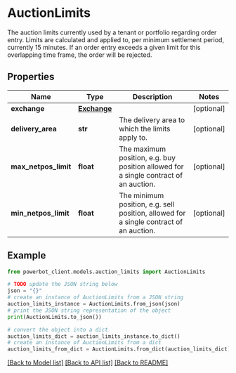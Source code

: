 # AuctionLimits

The auction limits currently used by a tenant or portfolio regarding order entry. Limits are calculated and applied to, per minimum settlement period, currently 15 minutes. If an order entry exceeds a given limit for this overlapping time frame, the order will be rejected.

## Properties

Name | Type | Description | Notes
------------ | ------------- | ------------- | -------------
**exchange** | [**Exchange**](Exchange.md) |  | [optional] 
**delivery_area** | **str** | The delivery area to which the limits apply to. | [optional] 
**max_netpos_limit** | **float** | The maximum position, e.g. buy position allowed for a single contract of an auction. | [optional] 
**min_netpos_limit** | **float** | The minimum position, e.g. sell position, allowed for a single contract of an auction. | [optional] 

## Example

```python
from powerbot_client.models.auction_limits import AuctionLimits

# TODO update the JSON string below
json = "{}"
# create an instance of AuctionLimits from a JSON string
auction_limits_instance = AuctionLimits.from_json(json)
# print the JSON string representation of the object
print(AuctionLimits.to_json())

# convert the object into a dict
auction_limits_dict = auction_limits_instance.to_dict()
# create an instance of AuctionLimits from a dict
auction_limits_from_dict = AuctionLimits.from_dict(auction_limits_dict)
```
[[Back to Model list]](../README.md#documentation-for-models) [[Back to API list]](../README.md#documentation-for-api-endpoints) [[Back to README]](../README.md)


